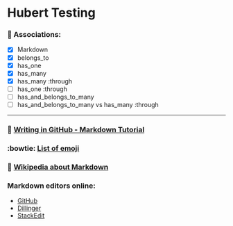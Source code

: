 Hubert Testing
==============

### :necktie: Associations:

- [x] Markdown
- [x] belongs_to
- [x] has_one
- [x] has_many
- [x] has_many :through
- [ ] has_one :through
- [ ] has_and_belongs_to_many
- [ ] has_and_belongs_to_many vs has_many :through

---

### :notebook: [Writing in GitHub - Markdown Tutorial](https://help.github.com/categories/writing-on-github/)
### :bowtie: [List of emoji](http://www.emoji-cheat-sheet.com/)
### :book: [Wikipedia about Markdown](https://en.wikipedia.org/wiki/Markdown)
### Markdown editors online:
- [GitHub](http://jbt.github.io/markdown-editor/)
- [Dillinger](http://dillinger.io/)
- [StackEdit](https://stackedit.io/editor)
